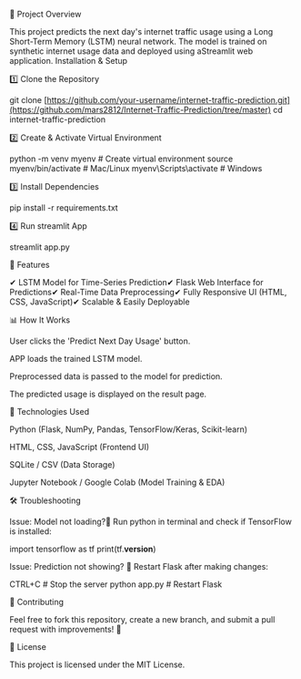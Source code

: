 📌 Project Overview

This project predicts the next day's internet traffic usage using a Long Short-Term Memory (LSTM) neural network. The model is trained on synthetic internet usage data and deployed using aStreamlit web application.
 Installation & Setup

1️⃣ Clone the Repository

git clone [https://github.com/your-username/internet-traffic-prediction.git](https://github.com/mars2812/Internet-Traffic-Prediction/tree/master)
cd internet-traffic-prediction

2️⃣ Create & Activate Virtual Environment

python -m venv myenv  # Create virtual environment
source myenv/bin/activate  # Mac/Linux
myenv\Scripts\activate  # Windows

3️⃣ Install Dependencies

pip install -r requirements.txt

4️⃣ Run streamlit  App

streamlit  app.py

🌟 Features


✔ LSTM Model for Time-Series Prediction✔ Flask Web Interface for Predictions✔ Real-Time Data Preprocessing✔ Fully Responsive UI (HTML, CSS, JavaScript)✔ Scalable & Easily Deployable

📊 How It Works


User clicks the 'Predict Next Day Usage' button.

APP loads the trained LSTM model.

Preprocessed data is passed to the model for prediction.

The predicted usage is displayed on the result page.

📌 Technologies Used


Python (Flask, NumPy, Pandas, TensorFlow/Keras, Scikit-learn)

HTML, CSS, JavaScript (Frontend UI)

SQLite / CSV (Data Storage)

Jupyter Notebook / Google Colab (Model Training & EDA)

🛠 Troubleshooting

Issue: Model not loading?🔹 Run python in terminal and check if TensorFlow is installed:

import tensorflow as tf
print(tf.__version__)

Issue: Prediction not showing?
🔹 Restart Flask after making changes:

CTRL+C  # Stop the server
python app.py  # Restart Flask

🤝 Contributing

Feel free to fork this repository, create a new branch, and submit a pull request with improvements! 🚀

📜 License

This project is licensed under the MIT License.
